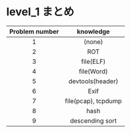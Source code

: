 # level_1 まとめ
| Problem number | knowledge |
|:--------------:|:---------:|
|1 | (none)|
|2 | ROT |
|3 | file(ELF) |
|4 | file(Word) |
|5 | devtools(header) |
|6 | Exif |
|7 | file(pcap), tcpdump |
|8 | hash |
|9 | descending sort |

